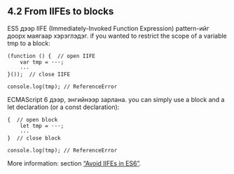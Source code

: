 <h2>4.2 From IIFEs to blocks</h2>

ES5 дээр IIFE (Immediately-Invoked Function Expression) pattern-ийг доорх маягаар хэрэглэдэг. if you wanted to restrict the scope of a variable tmp to a block:

```
(function () {  // open IIFE
    var tmp = ···;
    ···
}());  // close IIFE

console.log(tmp); // ReferenceError
```

ECMAScript 6 дээр, энгийнээр зарлана. you can simply use a block and a let declaration (or a const declaration):

```
{  // open block
    let tmp = ···;
    ···
}  // close block

console.log(tmp); // ReferenceError
```

More information: section [“Avoid IIFEs in ES6”](http://exploringjs.com/es6/ch_callables.html#sec_iifes-in-es6).